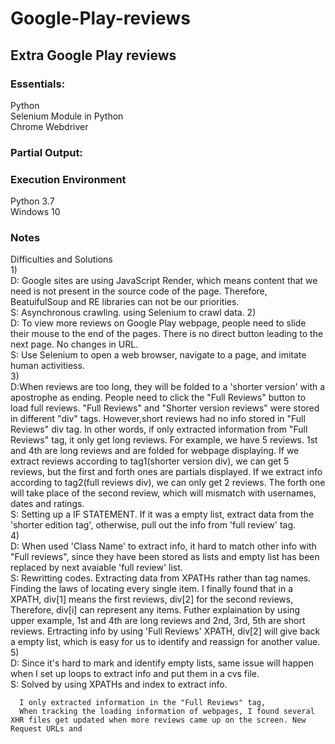 # Google-Play-reviews
## Extra Google Play reviews

### Essentials: <br>
   Python <br>
   Selenium Module in Python <br>
   Chrome Webdriver <br>
    
### Partial Output:<br>

### Execution Environment
   Python 3.7 <br>
   Windows 10


### Notes
   Difficulties and Solutions <br>
      1) <br>
      D: Google sites are using JavaScript Render, which means content that we need is not present in the source code of the page. Therefore, BeatuifulSoup and RE libraries can not be our priorities.<br>
      S: Asynchronous crawling. using Selenium to crawl data.
      2) <br>
      D: To view more reviews on Google Play webpage, people need to slide their mouse to the end of the pages. There is no direct button leading to the next page. No changes in URL.<br>
      S: Use Selenium to open a web browser, navigate to a page, and imitate human activitiess. <br>
      3) <br>
      D:When reviews are too long, they will be folded to a 'shorter version' with a apostrophe as ending. People need to click the "Full Reviews" button to load full reviews. "Full Reviews" and "Shorter version reviews" were stored in different "div" tags. However,short reviews had no info stored in "Full Reviews" div tag. In other words, if only extracted information from "Full Reviews" tag, it only get long reviews. For example, we have 5 reviews. 1st and 4th are long reviews and are folded for webpage displaying. If we extract reviews according to tag1(shorter version div), we can get 5 reviews, but the first and forth ones are partials displayed. If we extract info according to tag2(full reviews div), we can only get 2 reviews. The forth one will take place of the second review, which will mismatch with usernames, dates and ratings.<br> 
      S: Setting up a IF STATEMENT. If it was a empty list, extract data from the 'shorter edition tag', otherwise, pull out the info from 'full review' tag. <br>
      4) <br>
      D: When used 'Class Name' to extract info, it hard to match other info with "Full reviews", since they have been stored as lists and empty list has been replaced by next avaiable 'full review' list.<br>
      S: Rewritting codes. Extracting data from XPATHs rather than tag names. Finding the laws of locating every single item. I finally found that in a XPATH, div[1] means the first reviews, div[2] for the second reviews, Therefore, div[i] can represent any items. Futher explaination by using upper example, 1st and 4th are long reviews and 2nd, 3rd, 5th are short reviews. Ertracting info by using 'Full Reviews' XPATH, div[2] will give back a empty list, which is easy for us to identify and reassign for another value. <br>
      5) <br>
      D: Since it's hard to mark and identify empty lists, same issue will happen when I set up loops to extract info and put them in a cvs file.<br>
      S: Solved by using XPATHs and index to extract info. 
      
      
      
      I only extracted information in the "Full Reviews" tag,                                                              
      When tracking the loading information of webpages, I found several XHR files get updated when more reviews came up on the screen. New Request URLs and 





